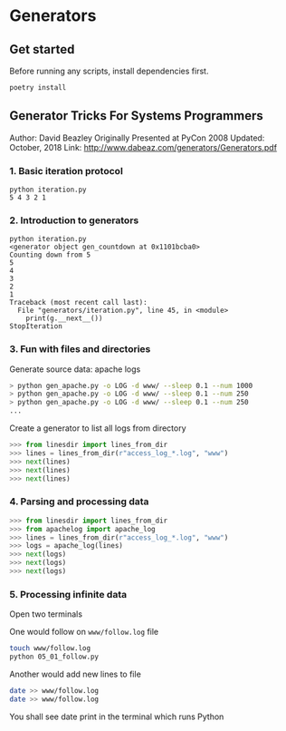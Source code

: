 # Generators

## Get started

Before running any scripts, install dependencies first.

```bash
poetry install
```

## Generator Tricks For Systems Programmers

Author: David Beazley
Originally Presented at PyCon 2008
Updated: October, 2018
Link: http://www.dabeaz.com/generators/Generators.pdf

### 1. Basic iteration protocol

```shell
python iteration.py
5 4 3 2 1
```

### 2. Introduction to generators

```shell
python iteration.py
<generator object gen_countdown at 0x1101bcba0>
Counting down from 5
5
4
3
2
1
Traceback (most recent call last):
  File "generators/iteration.py", line 45, in <module>
    print(g.__next__())
StopIteration
```

### 3. Fun with files and directories

Generate source data: apache logs

```bash
> python gen_apache.py -o LOG -d www/ --sleep 0.1 --num 1000
> python gen_apache.py -o LOG -d www/ --sleep 0.1 --num 250
> python gen_apache.py -o LOG -d www/ --sleep 0.1 --num 250
...
```

Create a generator to list all logs from directory

```python
>>> from linesdir import lines_from_dir
>>> lines = lines_from_dir(r"access_log_*.log", "www")
>>> next(lines)
>>> next(lines)
>>> next(lines)
```

### 4. Parsing and processing data

```python
>>> from linesdir import lines_from_dir
>>> from apachelog import apache_log
>>> lines = lines_from_dir(r"access_log_*.log", "www")
>>> logs = apache_log(lines)
>>> next(logs)
>>> next(logs)
>>> next(logs)
```

### 5. Processing infinite data

Open two terminals

One would follow on `www/follow.log` file

```bash
touch www/follow.log
python 05_01_follow.py
```

Another would add new lines to file

```bash
date >> www/follow.log
date >> www/follow.log
```

You shall see date print in the terminal which runs Python

